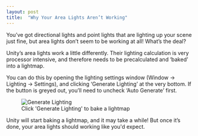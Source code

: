 ```yaml
---
layout: post
title:  "Why Your Area Lights Aren’t Working"
---
```

You’ve got directional lights and point lights that are lighting up your scene just fine, but area lights don’t seem to be working at all! What’s the deal?

Unity’s area lights work a little differently. Their lighting calculation is very processor intensive, and therefore needs to be precalculated and ‘baked’ into a lightmap.

You can do this by opening the lighting settings window (Window → Lighting → Settings), and clicking ‘Generate Lighting’ at the very bottom. If the button is greyed out, you’ll need to uncheck ‘Auto Generate’ first.

<figure>
  <img src="{{site.url}}/assets/images/generate-lighting.png" alt="Generate Lighting"/>
  <figcaption>Click 'Generate Lighting' to bake a lightmap</figcaption>
</figure>

Unity will start baking a lightmap, and it may take a while! But once it’s done, your area lights should working like you'd expect.
